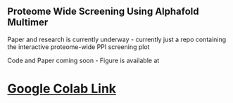 ## Proteome Wide Screening Using Alphafold Multimer

Paper and research is currently underway - currently just a repo containing the interactive proteome-wide PPI screening plot

Code and Paper coming soon - Figure is available at

# [Google Colab Link](https://colab.research.google.com/github/cmkstien/Interactive_Proteome_PPI_Plot/blob/main/Mycoplasma_AllPPI_InteractivePlot_Final.ipynb)
